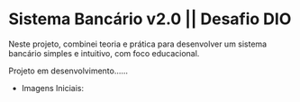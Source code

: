 # Sistema Bancário v2.0 || Desafio DIO

Neste projeto, combinei teoria e prática para desenvolver um sistema bancário simples e intuitivo, com foco educacional.

Projeto em desenvolvimento......

- Imagens Iniciais:

